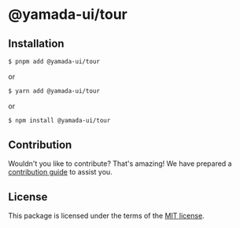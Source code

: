 # @yamada-ui/tour

## Installation

```sh
$ pnpm add @yamada-ui/tour
```

or

```sh
$ yarn add @yamada-ui/tour
```

or

```sh
$ npm install @yamada-ui/tour
```

## Contribution

Wouldn't you like to contribute? That's amazing! We have prepared a [contribution guide](./CONTRIBUTING.md) to assist you.

## License

This package is licensed under the terms of the
[MIT license](https://github.com/yamada-ui/yamada-ui/blob/main/LICENSE).
